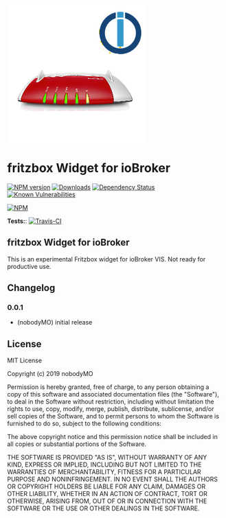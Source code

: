 ![Logo](admin/fritzboxWidget.png)
# fritzbox Widget for ioBroker

[![NPM version](http://img.shields.io/npm/v/iobroker.fritzboxWidget.svg)](https://www.npmjs.com/package/iobroker.fritzboxWidget)
[![Downloads](https://img.shields.io/npm/dm/iobroker.fritzboxWidget.svg)](https://www.npmjs.com/package/iobroker.fritzboxWidget)
[![Dependency Status](https://img.shields.io/david/nobodyMO/iobroker.fritzboxWidget.svg)](https://david-dm.org/Author/iobroker.template)
[![Known Vulnerabilities](https://snyk.io/test/github/nobodyMO/ioBroker.fritzboxWidget/badge.svg)](https://snyk.io/test/github/nobodyMO/ioBroker.fritzboxWidget)

[![NPM](https://nodei.co/npm/iobroker.fritzboxWidget.png?downloads=true)](https://nodei.co/npm/iobroker.fritzboxWidget/)

**Tests:**: [![Travis-CI](http://img.shields.io/travis/nobodyMO/ioBroker.fritzboxWidget/master.svg)](https://travis-ci.org/Author/ioBroker.template)

## fritzbox Widget for ioBroker

This is an experimental Fritzbox widget for ioBroker VIS. Not ready for productive use.

## Changelog

### 0.0.1
* (nobodyMO) initial release

## License
MIT License

Copyright (c) 2019 nobodyMO

Permission is hereby granted, free of charge, to any person obtaining a copy
of this software and associated documentation files (the "Software"), to deal
in the Software without restriction, including without limitation the rights
to use, copy, modify, merge, publish, distribute, sublicense, and/or sell
copies of the Software, and to permit persons to whom the Software is
furnished to do so, subject to the following conditions:

The above copyright notice and this permission notice shall be included in all
copies or substantial portions of the Software.

THE SOFTWARE IS PROVIDED "AS IS", WITHOUT WARRANTY OF ANY KIND, EXPRESS OR
IMPLIED, INCLUDING BUT NOT LIMITED TO THE WARRANTIES OF MERCHANTABILITY,
FITNESS FOR A PARTICULAR PURPOSE AND NONINFRINGEMENT. IN NO EVENT SHALL THE
AUTHORS OR COPYRIGHT HOLDERS BE LIABLE FOR ANY CLAIM, DAMAGES OR OTHER
LIABILITY, WHETHER IN AN ACTION OF CONTRACT, TORT OR OTHERWISE, ARISING FROM,
OUT OF OR IN CONNECTION WITH THE SOFTWARE OR THE USE OR OTHER DEALINGS IN THE
SOFTWARE.
